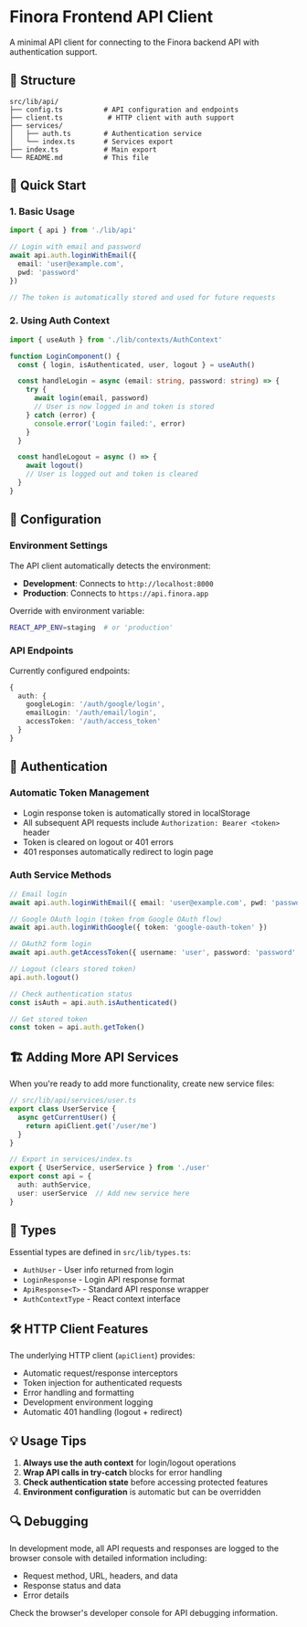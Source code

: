 # Finora Frontend API Client

A minimal API client for connecting to the Finora backend API with authentication support.

## 📁 Structure

```
src/lib/api/
├── config.ts          # API configuration and endpoints
├── client.ts           # HTTP client with auth support
├── services/
│   ├── auth.ts        # Authentication service
│   └── index.ts       # Services export
├── index.ts           # Main export
└── README.md          # This file
```

## 🚀 Quick Start

### 1. Basic Usage

```typescript
import { api } from './lib/api'

// Login with email and password
await api.auth.loginWithEmail({
  email: 'user@example.com',
  pwd: 'password'
})

// The token is automatically stored and used for future requests
```

### 2. Using Auth Context

```typescript
import { useAuth } from './lib/contexts/AuthContext'

function LoginComponent() {
  const { login, isAuthenticated, user, logout } = useAuth()

  const handleLogin = async (email: string, password: string) => {
    try {
      await login(email, password)
      // User is now logged in and token is stored
    } catch (error) {
      console.error('Login failed:', error)
    }
  }

  const handleLogout = async () => {
    await logout()
    // User is logged out and token is cleared
  }
}
```

## 🔧 Configuration

### Environment Settings

The API client automatically detects the environment:

- **Development**: Connects to `http://localhost:8000`
- **Production**: Connects to `https://api.finora.app`

Override with environment variable:
```bash
REACT_APP_ENV=staging  # or 'production'
```

### API Endpoints

Currently configured endpoints:
```typescript
{
  auth: {
    googleLogin: '/auth/google/login',
    emailLogin: '/auth/email/login',
    accessToken: '/auth/access_token'
  }
}
```

## 🔐 Authentication

### Automatic Token Management

- Login response token is automatically stored in localStorage
- All subsequent API requests include `Authorization: Bearer <token>` header
- Token is cleared on logout or 401 errors
- 401 responses automatically redirect to login page

### Auth Service Methods

```typescript
// Email login
await api.auth.loginWithEmail({ email: 'user@example.com', pwd: 'password' })

// Google OAuth login (token from Google OAuth flow)
await api.auth.loginWithGoogle({ token: 'google-oauth-token' })

// OAuth2 form login
await api.auth.getAccessToken({ username: 'user', password: 'password' })

// Logout (clears stored token)
api.auth.logout()

// Check authentication status
const isAuth = api.auth.isAuthenticated()

// Get stored token
const token = api.auth.getToken()
```

## 🏗️ Adding More API Services

When you're ready to add more functionality, create new service files:

```typescript
// src/lib/api/services/user.ts
export class UserService {
  async getCurrentUser() {
    return apiClient.get('/user/me')
  }
}

// Export in services/index.ts
export { UserService, userService } from './user'
export const api = {
  auth: authService,
  user: userService  // Add new service here
}
```

## 📝 Types

Essential types are defined in `src/lib/types.ts`:

- `AuthUser` - User info returned from login
- `LoginResponse` - Login API response format
- `ApiResponse<T>` - Standard API response wrapper
- `AuthContextType` - React context interface

## 🛠️ HTTP Client Features

The underlying HTTP client (`apiClient`) provides:

- Automatic request/response interceptors
- Token injection for authenticated requests
- Error handling and formatting
- Development environment logging
- Automatic 401 handling (logout + redirect)

## 💡 Usage Tips

1. **Always use the auth context** for login/logout operations
2. **Wrap API calls in try-catch** blocks for error handling
3. **Check authentication state** before accessing protected features
4. **Environment configuration** is automatic but can be overridden

## 🔍 Debugging

In development mode, all API requests and responses are logged to the browser console with detailed information including:
- Request method, URL, headers, and data
- Response status and data
- Error details

Check the browser's developer console for API debugging information.
